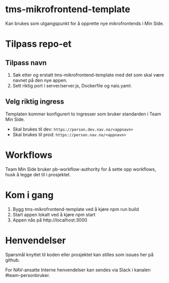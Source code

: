 # tms-mikrofrontend-template
Kan brukes som utgangspunkt for å opprette nye mikrofrontends i Min Side.

# Tilpass repo-et
## Tilpass navn
1. Søk etter og erstatt tms-mikrofrontend-template med det som skal være navnet på den nye appen.
2. Sett riktig port i server/server.js, Dockerfile og nais.yaml.

## Velg riktig ingress
Templaten kommer konfigurert to ingresser som bruker standarden i Team Min Side.

* Skal brukes til dev: `https://person.dev.nav.no/<appnavn>`
* Skal brukes til prod: `https://person.nav.no/<appnavn>`

# Workflows
Team Min Side bruker pb-workflow-authority for å sette opp workflows, husk å legge det til i prosjektet.

# Kom i gang
1. Bygg tms-mikrofrontend-template ved å kjøre npm run build
2. Start appen lokalt ved å kjøre npm start
3. Appen nås på http://localhost:3000

# Henvendelser
Spørsmål knyttet til koden eller prosjektet kan stilles som issues her på github.

For NAV-ansatte
Interne henvendelser kan sendes via Slack i kanalen #team-personbruker.
